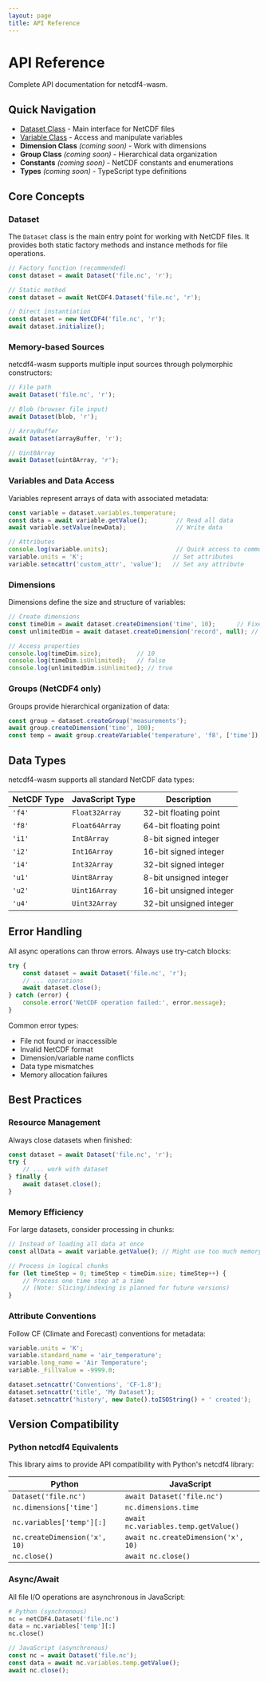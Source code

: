 ```yaml
---
layout: page
title: API Reference
---
```


# API Reference

Complete API documentation for netcdf4-wasm.

## Quick Navigation

- [Dataset Class](dataset) - Main interface for NetCDF files
- [Variable Class](variable) - Access and manipulate variables
- **Dimension Class** *(coming soon)* - Work with dimensions
- **Group Class** *(coming soon)* - Hierarchical data organization
- **Constants** *(coming soon)* - NetCDF constants and enumerations
- **Types** *(coming soon)* - TypeScript type definitions

## Core Concepts

### Dataset
The `Dataset` class is the main entry point for working with NetCDF files. It provides both static factory methods and instance methods for file operations.

```typescript
// Factory function (recommended)
const dataset = await Dataset('file.nc', 'r');

// Static method
const dataset = await NetCDF4.Dataset('file.nc', 'r');

// Direct instantiation
const dataset = new NetCDF4('file.nc', 'r');
await dataset.initialize();
```

### Memory-based Sources
netcdf4-wasm supports multiple input sources through polymorphic constructors:

```typescript
// File path
await Dataset('file.nc', 'r');

// Blob (browser file input)
await Dataset(blob, 'r');

// ArrayBuffer
await Dataset(arrayBuffer, 'r');

// Uint8Array
await Dataset(uint8Array, 'r');
```

### Variables and Data Access
Variables represent arrays of data with associated metadata:

```typescript
const variable = dataset.variables.temperature;
const data = await variable.getValue();        // Read all data
await variable.setValue(newData);              // Write data

// Attributes
console.log(variable.units);                   // Quick access to common attributes
variable.units = 'K';                         // Set attributes
variable.setncattr('custom_attr', 'value');   // Set any attribute
```

### Dimensions
Dimensions define the size and structure of variables:

```typescript
// Create dimensions
const timeDim = await dataset.createDimension('time', 10);      // Fixed size
const unlimitedDim = await dataset.createDimension('record', null); // Unlimited

// Access properties
console.log(timeDim.size);          // 10
console.log(timeDim.isUnlimited);   // false
console.log(unlimitedDim.isUnlimited); // true
```

### Groups (NetCDF4 only)
Groups provide hierarchical organization of data:

```typescript
const group = dataset.createGroup('measurements');
await group.createDimension('time', 100);
const temp = await group.createVariable('temperature', 'f8', ['time']);
```

## Data Types

netcdf4-wasm supports all standard NetCDF data types:

| NetCDF Type | JavaScript Type | Description |
|-------------|-----------------|-------------|
| `'f4'` | `Float32Array` | 32-bit floating point |
| `'f8'` | `Float64Array` | 64-bit floating point |
| `'i1'` | `Int8Array` | 8-bit signed integer |
| `'i2'` | `Int16Array` | 16-bit signed integer |
| `'i4'` | `Int32Array` | 32-bit signed integer |
| `'u1'` | `Uint8Array` | 8-bit unsigned integer |
| `'u2'` | `Uint16Array` | 16-bit unsigned integer |
| `'u4'` | `Uint32Array` | 32-bit unsigned integer |

## Error Handling

All async operations can throw errors. Always use try-catch blocks:

```typescript
try {
    const dataset = await Dataset('file.nc', 'r');
    // ... operations
    await dataset.close();
} catch (error) {
    console.error('NetCDF operation failed:', error.message);
}
```

Common error types:
- File not found or inaccessible
- Invalid NetCDF format
- Dimension/variable name conflicts
- Data type mismatches
- Memory allocation failures

## Best Practices

### Resource Management
Always close datasets when finished:

```typescript
const dataset = await Dataset('file.nc', 'r');
try {
    // ... work with dataset
} finally {
    await dataset.close();
}
```

### Memory Efficiency
For large datasets, consider processing in chunks:

```typescript
// Instead of loading all data at once
const allData = await variable.getValue(); // Might use too much memory

// Process in logical chunks
for (let timeStep = 0; timeStep < timeDim.size; timeStep++) {
    // Process one time step at a time
    // (Note: Slicing/indexing is planned for future versions)
}
```

### Attribute Conventions
Follow CF (Climate and Forecast) conventions for metadata:

```typescript
variable.units = 'K';
variable.standard_name = 'air_temperature';
variable.long_name = 'Air Temperature';
variable._FillValue = -9999.0;

dataset.setncattr('Conventions', 'CF-1.8');
dataset.setncattr('title', 'My Dataset');
dataset.setncattr('history', new Date().toISOString() + ' created');
```

## Version Compatibility

### Python netcdf4 Equivalents

This library aims to provide API compatibility with Python's netcdf4 library:

| Python | JavaScript |
|--------|-----------|
| `Dataset('file.nc')` | `await Dataset('file.nc')` |
| `nc.dimensions['time']` | `nc.dimensions.time` |
| `nc.variables['temp'][:]` | `await nc.variables.temp.getValue()` |
| `nc.createDimension('x', 10)` | `await nc.createDimension('x', 10)` |
| `nc.close()` | `await nc.close()` |

### Async/Await
All file I/O operations are asynchronous in JavaScript:

```python
# Python (synchronous)
nc = netCDF4.Dataset('file.nc')
data = nc.variables['temp'][:]
nc.close()
```

```javascript
// JavaScript (asynchronous)
const nc = await Dataset('file.nc');
const data = await nc.variables.temp.getValue();
await nc.close();
```